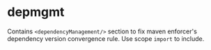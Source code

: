 # depmgmt

Contains `<dependencyManagement/>` section to fix maven enforcer's
dependency version convergence rule. Use scope `import` to include.
